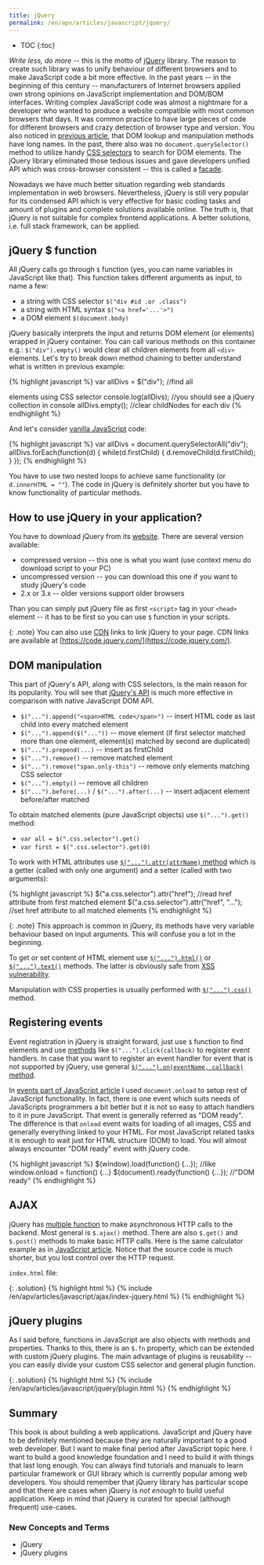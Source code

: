 ```yaml
---
title: jQuery
permalink: /en/apv/articles/javascript/jquery/
---
```


* TOC
{:toc}

*Write less, do more* -- this is the motto of [jQuery](https://jquery.com/) library. The reason to create such
library was to unify behaviour of different browsers and to make JavaScript code a bit more effective. In the past
years -- in the beginning of this century -- manufacturers of Internet browsers applied own strong opinions on JavaScript
implementation and DOM/BOM interfaces. Writing complex JavaScript code was almost a nightmare for a developer who wanted
to produce a website compatible with most common browsers that days. It was common practice to have large pieces of code
for different browsers and crazy detection of browser type and version. You also noticed in [previous article](/en/apv/articles/javascript/),
that DOM lookup and manipulation methods have long names. In the past, there also was no `document.querySelector()`
method to utilize handy [CSS selectors](/en/apv/articles/css/#selectors) to search for DOM elements. The jQuery
library eliminated those tedious issues and gave developers unified API which was cross-browser consistent -- this
is called a [facade](https://en.wikipedia.org/wiki/Facade_pattern).

Nowadays we have much better situation regarding web standards implementation in web browsers. Nevertheless, jQuery
is still very popular for its condensed API which is very effective for basic coding tasks and amount of plugins and
complete solutions available online. The truth is, that jQuery is not suitable for complex frontend applications.
A better solutions, i.e. full stack framework, can be applied.

## jQuery $ function
All jQuery calls go through `$` function (yes, you can name variables in JavaScript like that). This function takes
different arguments as input, to name a few:

- a string with CSS selector `$("div #id .or .class")`
- a string with HTML syntax `$("<a href='...'>")`
- a DOM element `$(document.body)`

jQuery basically interprets the input and returns DOM element (or elements) wrapped in jQuery container. You can call
various methods on this container e.g.: `$("div").empty()` would clear all children elements from all `<div>` elements.
Let's try to break down method chaining to better understand what is written in previous example:

{% highlight javascript %}
var allDivs = $("div"); //find all <div> elements using CSS selector
console.log(allDivs);   //you should see a jQuery collection in console
allDivs.empty();        //clear childNodes for each div
{% endhighlight %}

And let's consider [vanilla JavaScript](http://vanilla-js.com/) code:

{% highlight javascript %}
var allDivs = document.querySelectorAll("div");
allDivs.forEach(function(d) {
    while(d.firstChild) {
        d.removeChild(d.firstChild);
    }
});
{% endhighlight %}

You have to use two nested loops to achieve same functionality (or `d.innerHTML = ""`). The code in jQuery is
definitely shorter but you have to know functionality of particular methods.

## How to use jQuery in your application?
You have to download jQuery from its [website](http://jquery.com/download/). There are several version available:

- compressed version -- this one is what you want (use context menu do download script to your PC)
- uncompressed version -- you can download this one if you want to study jQuery's code
- 2.x or 3.x -- older versions support older browsers

Than you can simply put jQuery file as first `<script>` tag in your `<head>` element -- it has to be first so you
can use `$` function in your scripts.

{: .note}
You can also use [CDN](https://en.wikipedia.org/wiki/Content_delivery_network) links to link jQuery to your page.
CDN links are available at [https://code.jquery.com/](https://code.jquery.com/).

## DOM manipulation
This part of jQuery's API, along with CSS selectors, is the main reason for its popularity. You will see that
[jQuery's API](http://api.jquery.com/category/manipulation/) is much more effective in comparison with native
JavaScript DOM API.

- `$("...").append("<span>HTML code</span>")` -- insert HTML code as last child into every matched element
- `$("...").append($("..."))` -- move element (if first selector matched more than one element, element(s) matched
  by second are duplicated)
- `$("...").prepend(...)` -- insert as firstChild
- `$("...").remove()` -- remove matched element
- `$("...").remove("span.only-this")` -- remove only elements matching CSS selector
- `$("...").empty()` -- remove all children
- `$("...").before(...)` / `$("...").after(...)` -- insert adjacent element before/after matched

To obtain matched elements (pure JavaScript objects) use `$("...").get()` method:

- `var all = $(".css.selector").get()`
- `var first = $(".css.selector").get(0)`

To work with HTML attributes use [`$("...").attr(attrName)` method](http://api.jquery.com/attr/) which is a getter (called with
only one argument) and a setter (called with two arguments):

{% highlight javascript %}
$("a.css.selector").attr("href");   //read href attribute from first matched element
$("a.css.selector").attr("href", "..."); //set href attribute to all matched elements
{% endhighlight %}

{: .note}
This approach is common in jQuery, its methods have very variable behaviour based on input arguments. This will confuse
you a lot in the beginning.

To get or set content of HTML element use [`$("...").html()`](http://api.jquery.com/html/) or [`$("...").text()`](http://api.jquery.com/text/)
methods. The latter is obviously safe from [XSS vulnerability](https://en.wikipedia.org/wiki/Cross-site_scripting).

Manipulation with CSS properties is usually performed with [`$("...").css()`](http://api.jquery.com/css/) method.

## Registering events
Event registration in jQuery is straight forward, just use `$` function to find elements and use [methods](http://api.jquery.com/category/events/)
like `$("...").click(callback)` to register event handlers. In case that you want to register an event handler for
event that is not supported by jQuery, use general [`$("...").on(eventName, callback)` method](http://api.jquery.com/on/).

In [events part of JavaScript article](/en/apv/articles/javascript/#javascript-events) I used `document.onload` to
setup rest of JavaScript functionality. In fact, there is one event which suits needs of JavaScripts programmers a bit
better but it is not so easy to attach handlers to it in pure JavaScript. That event is generally referred as
"DOM ready". The difference is that `onload` event waits for loading of all images, CSS and generally everything linked
to your HTML. For most JavaScript related tasks it is enough to wait just for HTML structure (DOM) to load. You will
almost always encounter "DOM ready" event with jQuery code.

{% highlight javascript %}
$(window).load(function() {...});      //like window.onload = function() {...}
$(document).ready(function() {...});   //"DOM ready"
{% endhighlight %}

## AJAX
jQuery has [multiple function](http://api.jquery.com/category/ajax/) to make asynchronous HTTP calls to the backend.
Most general is `$.ajax()` method. There are also `$.get()` and `$.post()` methods to make basic HTTP calls. Here is
the same calculator example as in [JavaScript article](/en/apv/articles/javascript/#xmlhttprequest). Notice that the
source code is much shorter, but you lost control over the HTTP request.

`index.html` file:

{: .solution}
{% highlight html %}
{% include /en/apv/articles/javascript/ajax/index-jquery.html %}
{% endhighlight %}

## jQuery plugins
As I said before, functions in JavaScript are also objects with methods and properties. Thanks to this, there is an
`$.fn` property, which can be extended with custom jQuery plugins. The main advantage of plugins is reusability --
you can easily divide your custom CSS selector and general plugin function.

{: .solution}
{% highlight html %}
{% include /en/apv/articles/javascript/jquery/plugin.html %}
{% endhighlight %}

## Summary
This book is about building a web applications. JavaScript and jQuery have to be definitely mentioned because they
are naturally important to a good web developer. But I want to make final period after JavaScript topic here. I want to
build a good knowledge foundation and I need to build it with things that last long enough. You can always find tutorials
and manuals to learn particular framework or GUI library which is currently popular among web developers.
You should remember that jQuery library has particular scope and that there are cases when jQuery is *not enough* to
build useful application. Keep in mind that jQuery is curated for special (although frequent) use-cases.

### New Concepts and Terms
- jQuery
- jQuery plugins
